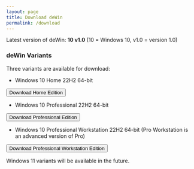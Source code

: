 ```yaml
---
layout: page
title: Download deWin
permalink: /download
---
```

<link rel="stylesheet" type="text/css" href="buttons.css" />

Latest version of deWin: **10 v1.0** (10 = Windows 10, v1.0 = version 1.0)

### deWin Variants

Three variants are available for download:

* Windows 10 Home 22H2 64-bit

<a href="https://download.vaiolibrary.com/dewin/deWin10_v1.0_HomeEdition.iso"><button>Download Home Edition</button></a>

* Windows 10 Professional 22H2 64-bit

<a href="https://download.vaiolibrary.com/dewin/deWin10_v1.0_ProfessionalEdition.iso"><button>Download Professional Edition</button></a>

* Windows 10 Professional Workstation 22H2 64-bit (Pro Workstation is an advanced version of Pro)

<a href="https://download.vaiolibrary.com/dewin/deWin10_v1.0_ProfessionalWorkstationEdition.iso"><button>Download Professional Workstation Edition</button></a>

Windows 11 variants will be available in the future.
